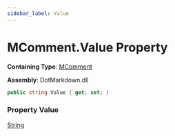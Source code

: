 ```yaml
---
sidebar_label: Value
---
```


# MComment\.Value Property

**Containing Type**: [MComment](../index.md)

**Assembly**: DotMarkdown\.dll

```csharp
public string Value { get; set; }
```

### Property Value

[String](https://docs.microsoft.com/en-us/dotnet/api/system.string)

